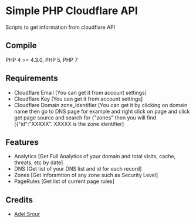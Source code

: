 # Simple PHP Cloudflare API

Scripts to get information from cloudflare API

## Compile

PHP 4 >= 4.3.0, PHP 5, PHP 7

## Requirements

* Cloudflare Email [You can get it from account settings]
* Cloudflare Key [You can get it from account settings]
* Cloudflare Domain zone_identifier [You can get it by clicking on domain name then go to DNS page for example and right click on page and click get page source and search for {"zones" then you will find [{"id":"XXXXX". XXXXX is the zone identifier]

## Features

* Analytics [Get Full Analytics of your domain and total visits, cache, threats, etc by date]
* DNS [Get list of your DNS list and id for each record]
* Zones [Get inforamtion of any zone such as Security Level]
* PageRules [Get list of current page rules]

## Credits

* [Adel Srour](https://adelsrour.me/)
